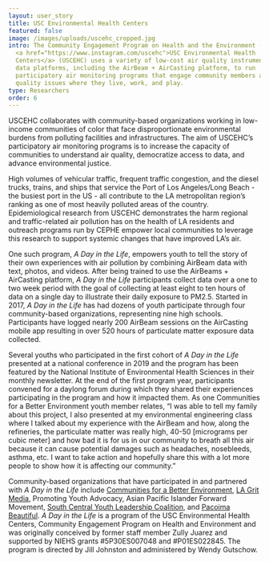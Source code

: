 ```yaml
---
layout: user_story
title: USC Environmental Health Centers
featured: false
image: /images/uploads/uscehc_cropped.jpg
intro: The Community Engagement Program on Health and the Environment (CEPHE) at
  <a href="https://www.instagram.com/uscehc">USC Environmental Health
  Centers</a> (USCEHC) uses a variety of low-cost air quality instruments and
  data platforms, including the AirBeam + AirCasting platform, to run
  participatory air monitoring programs that engage community members around air
  quality issues where they live, work, and play.
type: Researchers
order: 6
---
```


USCEHC collaborates with community-based organizations working in low-income communities of color that face disproportionate environmental burdens from polluting facilities and infrastructures. The aim of USCEHC’s participatory air monitoring programs is to increase the capacity of communities to understand air quality, democratize access to data, and advance environmental justice.

High volumes of vehicular traffic, frequent traffic congestion, and the diesel trucks, trains, and ships that service the Port of Los Angeles/Long Beach - the busiest port in the US - all contribute to the LA metropolitan region’s ranking as one of most heavily polluted areas of the country. Epidemiological research from USCEHC demonstrates the harm regional and traffic-related air pollution has on the health of LA residents and outreach programs run by CEPHE empower local communities to leverage this research to support systemic changes that have improved LA’s air.

One such program, <em>A Day in the Life</em>, empowers youth to tell the story of their own experiences with air pollution by combining AirBeam data with text, photos, and videos. After being trained to use the AirBeams + AirCasting platform, <em>A Day in the Life</em> participants collect data over a one to two week period with the goal of collecting at least eight to ten hours of data on a single day to illustrate their daily exposure to PM2.5. Started in 2017, <em>A Day in the Life</em> has had dozens of youth participate through four community-based organizations, representing nine high schools. Participants have logged nearly 200 AirBeam sessions on the AirCasting mobile app resulting in over 520 hours of particulate matter exposure data collected.

Several youths who participated in the first cohort of <em>A Day in the Life</em> presented at a national conference in 2019 and the program has been featured by the National Institute of Environmental Health Sciences in their monthly newsletter. At the end of the first program year, participants convened for a daylong forum during which they shared their experiences participating in the program and how it impacted them. As one Communities for a Better Environment youth member relates, “I was able to tell my family about this project, I also presented at my environmental engineering class where I talked about my experience with the AirBeam and how, along the refineries, the particulate matter was really high, 40-50 \[micrograms per cubic meter] and how bad it is for us in our community to breath all this air because it can cause potential damages such as headaches, nosebleeds, asthma, etc. I want to take action and hopefully share this with a lot more people to show how it is affecting our community.”

Community-based organizations that have participated in and partnered with <em>A Day in the Life </em>include <a href="https://www.cbecal.org/">Communities for a Better Environment</a>, <a href="https://www.youtube.com/channel/UCh8Lw2JrZulpbKzAmN9JAsg">LA Grit Media</a>, Promoting Youth Advocacy, Asian Pacific Islander Forward Movement, <a href="https://grist.org/grist-50/profile/la-youth-groups/">South Central Youth Leadership Coalition</a>, and <a href="http://pacoimabeautiful.org/">Pacoima Beautiful</a>. <em>A Day in the Life</em> is a program of the USC Environmental Health Centers, Community Engagement Program on Health and Environment and was originally conceived by former staff member Zully Juarez and supported by NIEHS grants #5P30ES007048 and #P01ES022845. The program is directed by Jill Johnston and administered by Wendy Gutschow.
